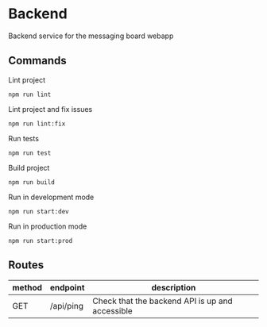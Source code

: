 # Backend

Backend service for the messaging board webapp

## Commands

Lint project

    npm run lint

Lint project and fix issues

    npm run lint:fix

Run tests

    npm run test

Build project

    npm run build

Run in development mode

    npm run start:dev

Run in production mode

    npm run start:prod

## Routes

|method|endpoint|description|
|-|-|-|
|GET|/api/ping|Check that the backend API is up and accessible|
